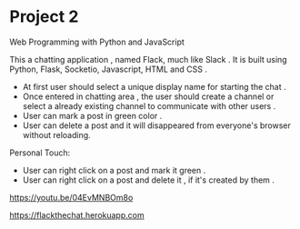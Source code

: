 # Project 2

Web Programming with Python and JavaScript

This a chatting application , named Flack, much like Slack .
It is built using Python, Flask, Socketio, Javascript, HTML and CSS .

- At first user should select a unique display name for starting the chat .
- Once entered in chatting area , the user should create a channel or select a 
already existing channel to communicate with other users .
- User can mark a post in green color .
- User can delete a post and it will disappeared from everyone's browser without reloading.


Personal Touch:
- User can right click on a post and mark it green .
- User can right click on a post and delete it , if it's created by them .

https://youtu.be/04EvMNBOm8o

https://flackthechat.herokuapp.com
